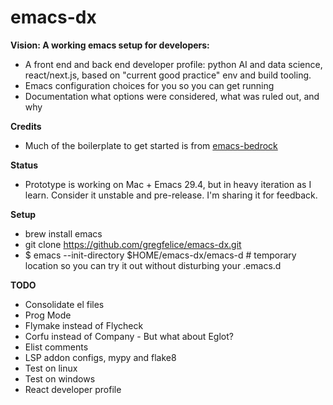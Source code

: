 
# emacs-dx

**Vision: A working emacs setup for developers:**
- A front end and back end developer profile: python AI and data science, react/next.js, based on "current good practice" env and build tooling.
- Emacs configuration choices for you so you can get running
- Documentation what options were considered, what was ruled out, and why

**Credits**
- Much of the boilerplate to get started is from [emacs-bedrock](https://github.com/ashton314/emacs-bedrock)

**Status**
- Prototype is working on Mac + Emacs 29.4, but in heavy iteration as I learn. Consider it unstable and pre-release. I'm sharing it for feedback.

**Setup**
- brew install emacs
- git clone https://github.com/gregfelice/emacs-dx.git
- $ emacs --init-directory $HOME/emacs-dx/emacs-d      # temporary location so you can try it out without disturbing your .emacs.d

**TODO**
- Consolidate el files
- Prog Mode
- Flymake instead of Flycheck
- Corfu instead of Company - But what about Eglot?
- Elist comments
- LSP addon configs, mypy and flake8
- Test on linux
- Test on windows
- React developer profile
